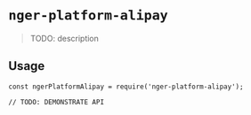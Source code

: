 # `nger-platform-alipay`

> TODO: description

## Usage

```
const ngerPlatformAlipay = require('nger-platform-alipay');

// TODO: DEMONSTRATE API
```
